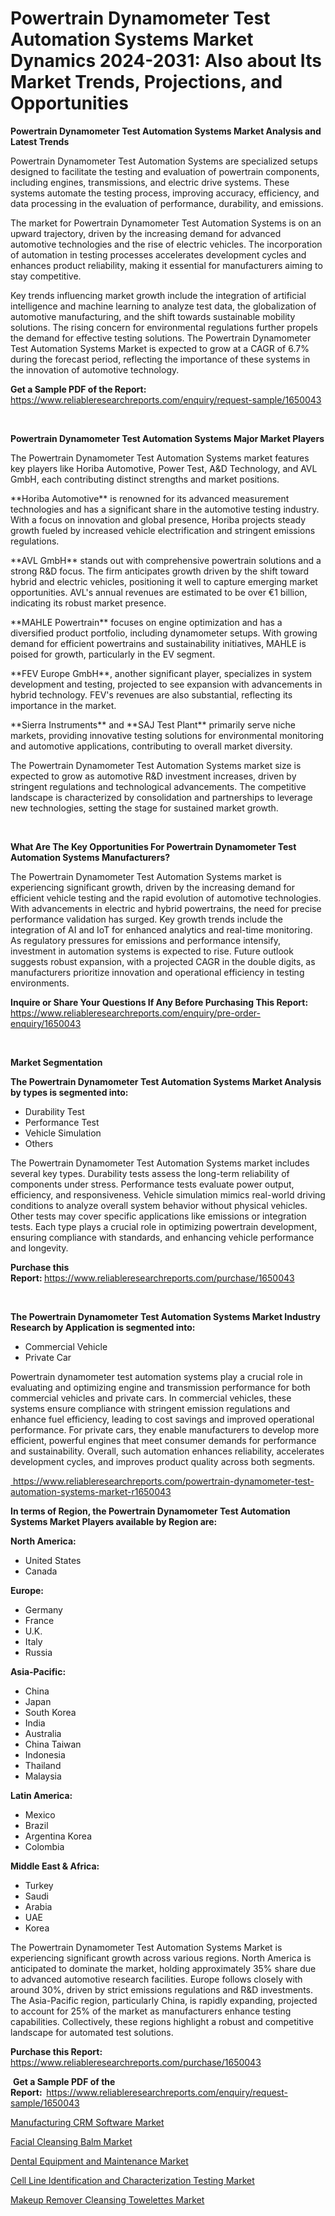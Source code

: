 <p><h1>Powertrain Dynamometer Test Automation Systems Market Dynamics 2024-2031: Also about Its Market Trends, Projections, and Opportunities</h1></p><p><strong>Powertrain Dynamometer Test Automation Systems Market Analysis and Latest Trends</strong></p>
<p><p>Powertrain Dynamometer Test Automation Systems are specialized setups designed to facilitate the testing and evaluation of powertrain components, including engines, transmissions, and electric drive systems. These systems automate the testing process, improving accuracy, efficiency, and data processing in the evaluation of performance, durability, and emissions.</p><p>The market for Powertrain Dynamometer Test Automation Systems is on an upward trajectory, driven by the increasing demand for advanced automotive technologies and the rise of electric vehicles. The incorporation of automation in testing processes accelerates development cycles and enhances product reliability, making it essential for manufacturers aiming to stay competitive. </p><p>Key trends influencing market growth include the integration of artificial intelligence and machine learning to analyze test data, the globalization of automotive manufacturing, and the shift towards sustainable mobility solutions. The rising concern for environmental regulations further propels the demand for effective testing solutions. The Powertrain Dynamometer Test Automation Systems Market is expected to grow at a CAGR of 6.7% during the forecast period, reflecting the importance of these systems in the innovation of automotive technology.</p></p>
<p><strong>Get a Sample PDF of the Report:&nbsp;</strong> <a href="https://www.reliableresearchreports.com/enquiry/request-sample/1650043?utm_campaign=40&utm_medium=2&utm_source=Github&utm_content=ia&utm_term=26092024&utm_id=powertrain-dynamometer-test-automation-systems">https://www.reliableresearchreports.com/enquiry/request-sample/1650043</a></p>
<p>&nbsp;</p>
<p><strong>Powertrain Dynamometer Test Automation Systems Major Market Players</strong></p>
<p><p>The Powertrain Dynamometer Test Automation Systems market features key players like Horiba Automotive, Power Test, A&D Technology, and AVL GmbH, each contributing distinct strengths and market positions. </p><p>**Horiba Automotive** is renowned for its advanced measurement technologies and has a significant share in the automotive testing industry. With a focus on innovation and global presence, Horiba projects steady growth fueled by increased vehicle electrification and stringent emissions regulations.</p><p>**AVL GmbH** stands out with comprehensive powertrain solutions and a strong R&D focus. The firm anticipates growth driven by the shift toward hybrid and electric vehicles, positioning it well to capture emerging market opportunities. AVL's annual revenues are estimated to be over €1 billion, indicating its robust market presence.</p><p>**MAHLE Powertrain** focuses on engine optimization and has a diversified product portfolio, including dynamometer setups. With growing demand for efficient powertrains and sustainability initiatives, MAHLE is poised for growth, particularly in the EV segment.</p><p>**FEV Europe GmbH**, another significant player, specializes in system development and testing, projected to see expansion with advancements in hybrid technology. FEV's revenues are also substantial, reflecting its importance in the market.</p><p>**Sierra Instruments** and **SAJ Test Plant** primarily serve niche markets, providing innovative testing solutions for environmental monitoring and automotive applications, contributing to overall market diversity.</p><p>The Powertrain Dynamometer Test Automation Systems market size is expected to grow as automotive R&D investment increases, driven by stringent regulations and technological advancements. The competitive landscape is characterized by consolidation and partnerships to leverage new technologies, setting the stage for sustained market growth.</p></p>
<p>&nbsp;</p>
<p><strong>What Are The Key Opportunities For Powertrain Dynamometer Test Automation Systems Manufacturers?</strong></p>
<p><p>The Powertrain Dynamometer Test Automation Systems market is experiencing significant growth, driven by the increasing demand for efficient vehicle testing and the rapid evolution of automotive technologies. With advancements in electric and hybrid powertrains, the need for precise performance validation has surged. Key growth trends include the integration of AI and IoT for enhanced analytics and real-time monitoring. As regulatory pressures for emissions and performance intensify, investment in automation systems is expected to rise. Future outlook suggests robust expansion, with a projected CAGR in the double digits, as manufacturers prioritize innovation and operational efficiency in testing environments.</p></p>
<p><strong>Inquire or Share Your Questions If Any Before Purchasing This Report:</strong> <a href="https://www.reliableresearchreports.com/enquiry/pre-order-enquiry/1650043?utm_campaign=40&utm_medium=2&utm_source=Github&utm_content=ia&utm_term=26092024&utm_id=powertrain-dynamometer-test-automation-systems">https://www.reliableresearchreports.com/enquiry/pre-order-enquiry/1650043</a></p>
<p>&nbsp;</p>
<p><strong>Market Segmentation</strong></p>
<p><strong>The Powertrain Dynamometer Test Automation Systems Market Analysis by types is segmented into:</strong></p>
<p><ul><li>Durability Test</li><li>Performance Test</li><li>Vehicle Simulation</li><li>Others</li></ul></p>
<p><p>The Powertrain Dynamometer Test Automation Systems market includes several key types. Durability tests assess the long-term reliability of components under stress. Performance tests evaluate power output, efficiency, and responsiveness. Vehicle simulation mimics real-world driving conditions to analyze overall system behavior without physical vehicles. Other tests may cover specific applications like emissions or integration tests. Each type plays a crucial role in optimizing powertrain development, ensuring compliance with standards, and enhancing vehicle performance and longevity.</p></p>
<p><strong>Purchase this Report:&nbsp;</strong><a href="https://www.reliableresearchreports.com/purchase/1650043?utm_campaign=40&utm_medium=2&utm_source=Github&utm_content=ia&utm_term=26092024&utm_id=powertrain-dynamometer-test-automation-systems">https://www.reliableresearchreports.com/purchase/1650043</a></p>
<p>&nbsp;</p>
<p><strong>The Powertrain Dynamometer Test Automation Systems Market Industry Research by Application is segmented into:</strong></p>
<p><ul><li>Commercial Vehicle</li><li>Private Car</li></ul></p>
<p><p>Powertrain dynamometer test automation systems play a crucial role in evaluating and optimizing engine and transmission performance for both commercial vehicles and private cars. In commercial vehicles, these systems ensure compliance with stringent emission regulations and enhance fuel efficiency, leading to cost savings and improved operational performance. For private cars, they enable manufacturers to develop more efficient, powerful engines that meet consumer demands for performance and sustainability. Overall, such automation enhances reliability, accelerates development cycles, and improves product quality across both segments.</p></p>
<p><a href="https://www.reliableresearchreports.com/powertrain-dynamometer-test-automation-systems-market-r1650043?utm_campaign=40&utm_medium=2&utm_source=Github&utm_content=ia&utm_term=26092024&utm_id=powertrain-dynamometer-test-automation-systems">&nbsp;https://www.reliableresearchreports.com/powertrain-dynamometer-test-automation-systems-market-r1650043</a></p>
<p><strong>In terms of Region, the Powertrain Dynamometer Test Automation Systems Market Players available by Region are:</strong></p>
<p>
    <p> <strong> North America: </strong>
        <ul>
            <li>United States</li>
            <li>Canada</li>
        </ul>
        </p> 
    <p> <strong> Europe: </strong>
        <ul>
            <li>Germany</li>
            <li>France</li>
            <li>U.K.</li>
            <li>Italy</li>
            <li>Russia</li>
        </ul>
        </p> 
    <p> <strong> Asia-Pacific: </strong>
        <ul>
            <li>China</li>
            <li>Japan</li>
            <li>South Korea</li>
            <li>India</li>
            <li>Australia</li>
            <li>China Taiwan</li>
            <li>Indonesia</li>
            <li>Thailand</li>
            <li>Malaysia</li>
        </ul>
        </p> 
    <p> <strong> Latin America: </strong>
        <ul>
            <li>Mexico</li>
            <li>Brazil</li>
            <li>Argentina Korea</li>
            <li>Colombia</li>
        </ul>
        </p> 
    <p> <strong> Middle East & Africa: </strong>
        <ul>
            <li>Turkey</li>
            <li>Saudi</li>
            <li>Arabia</li>
            <li>UAE</li>
            <li>Korea</li>
        </ul>
    </p>
    </p>
<p><p>The Powertrain Dynamometer Test Automation Systems Market is experiencing significant growth across various regions. North America is anticipated to dominate the market, holding approximately 35% share due to advanced automotive research facilities. Europe follows closely with around 30%, driven by strict emissions regulations and R&D investments. The Asia-Pacific region, particularly China, is rapidly expanding, projected to account for 25% of the market as manufacturers enhance testing capabilities. Collectively, these regions highlight a robust and competitive landscape for automated test solutions.</p></p>
<p><strong>Purchase this Report: </strong><a href="https://www.reliableresearchreports.com/purchase/1650043?utm_campaign=40&utm_medium=2&utm_source=Github&utm_content=ia&utm_term=26092024&utm_id=powertrain-dynamometer-test-automation-systems">https://www.reliableresearchreports.com/purchase/1650043</a></p>
<p>&nbsp;<strong>Get a Sample PDF of the Report:&nbsp;&nbsp;</strong><a href="https://www.reliableresearchreports.com/enquiry/request-sample/1650043?utm_campaign=40&utm_medium=2&utm_source=Github&utm_content=ia&utm_term=26092024&utm_id=powertrain-dynamometer-test-automation-systems">https://www.reliableresearchreports.com/enquiry/request-sample/1650043</a></p>
<p><strong></strong></p>
<p><p><a href="https://www.linkedin.com/pulse/navigating-manufacturing-crm-software-market-expert-analysis-r2axf?trackingId=4bxckfhcTtClbCW7SzsZJA%3D%3D&utm_campaign=40&utm_medium=2&utm_source=Github&utm_content=ia&utm_term=26092024&utm_id=powertrain-dynamometer-test-automation-systems">Manufacturing CRM Software Market</a></p><p><a href="https://issuu.com/reportprime-2/docs/facial-cleansing-balm-market-size-2_ab1aeca7bdf264?utm_campaign=40&utm_medium=2&utm_source=Github&utm_content=ia&utm_term=26092024&utm_id=powertrain-dynamometer-test-automation-systems">Facial Cleansing Balm Market</a></p><p><a href="https://github.com/abbislposival/Market-Research-Report-List-1/blob/main/dental-equipment-and-maintenance-market.md?utm_campaign=40&utm_medium=2&utm_source=Github&utm_content=ia&utm_term=26092024&utm_id=powertrain-dynamometer-test-automation-systems">Dental Equipment and Maintenance Market</a></p><p><a href="https://github.com/DixieGrimes/Market-Research-Report-List-1/blob/main/cell-line-identification-and-characterization-testing-market.md?utm_campaign=40&utm_medium=2&utm_source=Github&utm_content=ia&utm_term=26092024&utm_id=powertrain-dynamometer-test-automation-systems">Cell Line Identification and Characterization Testing Market</a></p><p><a href="https://issuu.com/reportprime-2/docs/makeup-remover-cleansing-towelettes_533f8e1a8a2d86?utm_campaign=40&utm_medium=2&utm_source=Github&utm_content=ia&utm_term=26092024&utm_id=powertrain-dynamometer-test-automation-systems">Makeup Remover Cleansing Towelettes Market</a></p></p>